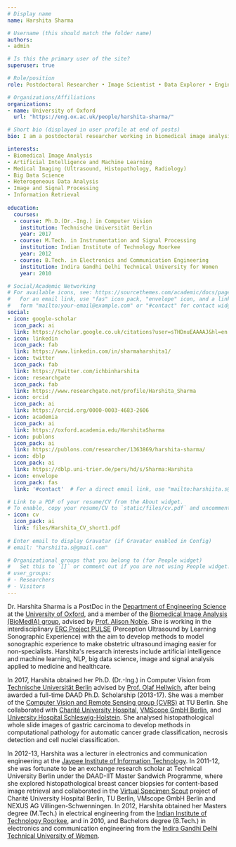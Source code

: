 ```yaml
---
# Display name
name: Harshita Sharma

# Username (this should match the folder name)
authors:
- admin

# Is this the primary user of the site?
superuser: true

# Role/position
role: Postdoctoral Researcher • Image Scientist • Data Explorer • Engineer  

# Organizations/Affiliations
organizations:
- name: University of Oxford
  url: "https://eng.ox.ac.uk/people/harshita-sharma/"

# Short bio (displayed in user profile at end of posts)
bio: I am a postdoctoral researcher working in biomedical image analysis. My research interests include biomedical image analysis, artificial intelligence and machine learning, big data science, image and signal processing applied to medicine and healthcare.

interests:
- Biomedical Image Analysis
- Artificial Intelligence and Machine Learning 
- Medical Imaging (Ultrasound, Histopathology, Radiology)
- Big Data Science
- Heterogeneous Data Analysis
- Image and Signal Processing
- Information Retrieval
  
education:
  courses:
  - course: Ph.D.(Dr.-Ing.) in Computer Vision
    institution: Technische Universität Berlin
    year: 2017
  - course: M.Tech. in Instrumentation and Signal Processing 
    institution: Indian Institute of Technology Roorkee
    year: 2012
  - course: B.Tech. in Electronics and Communication Engineering
    institution: Indira Gandhi Delhi Technical University for Women
    year: 2010

# Social/Academic Networking
# For available icons, see: https://sourcethemes.com/academic/docs/page-builder/#icons
#   For an email link, use "fas" icon pack, "envelope" icon, and a link in the
#   form "mailto:your-email@example.com" or "#contact" for contact widget.
social:
- icon: google-scholar
  icon_pack: ai
  link: https://scholar.google.co.uk/citations?user=sTHDnuEAAAAJ&hl=en
- icon: linkedin
  icon_pack: fab
  link: https://www.linkedin.com/in/sharmaharshita1/
- icon: twitter
  icon_pack: fab
  link: https://twitter.com/ichbinharshita
- icon: researchgate
  icon_pack: fab
  link: https://www.researchgate.net/profile/Harshita_Sharma
- icon: orcid
  icon_pack: ai
  link: https://orcid.org/0000-0003-4683-2606
- icon: academia
  icon_pack: ai
  link: https://oxford.academia.edu/HarshitaSharma
- icon: publons
  icon_pack: ai
  link: https://publons.com/researcher/1363869/harshita-sharma/
- icon: dblp
  icon_pack: ai
  link: https://dblp.uni-trier.de/pers/hd/s/Sharma:Harshita
- icon: envelope
  icon_pack: fas
  link: '#contact'  # For a direct email link, use "mailto:harshiita.s@gmail.com".

# Link to a PDF of your resume/CV from the About widget.
# To enable, copy your resume/CV to `static/files/cv.pdf` and uncomment the lines below.
- icon: cv
  icon_pack: ai
  link: files/Harshita_CV_short1.pdf
  
# Enter email to display Gravatar (if Gravatar enabled in Config)
# email: "harshiita.s@gmail.com"

# Organizational groups that you belong to (for People widget)
#   Set this to `[]` or comment out if you are not using People widget.
# user_groups:
# - Researchers
# - Visitors
---
```

Dr. Harshita Sharma is a PostDoc in the [Department of Engineering Science](https://www.eng.ox.ac.uk/) at the [University of Oxford](http://www.ox.ac.uk/), and a member of the [Biomedical Image Analysis (BioMedIA) group](http://www.ibme.ox.ac.uk/research/biomedia), advised by [Prof. Alison Noble](http://www.ibme.ox.ac.uk/research/biomedia/people/professor-alison-noble). She is working in the interdisciplinary [ERC Project PULSE](https://www.eng.ox.ac.uk/pulse/) (Perception Ultrasound by Learning Sonographic Experience) with the aim to develop methods to model sonographic experience to make obstetric ultrasound imaging easier for non-specialists. Harshita's research interests include artificial intelligence and machine learning, NLP, big data science, image and signal analysis applied to medicine and healthcare.  

In 2017, Harshita obtained her Ph.D. (Dr.-Ing.) in Computer Vision from [Technische Universität Berlin](https://www.tu-berlin.de/menue/home/) advised by [Prof. Olaf Hellwich](https://www.cv.tu-berlin.de/menue/mitarbeiter/olaf_hellwich/), after being awarded a full-time DAAD Ph.D. Scholarship (2013-17). She was a member of the [Computer Vision and Remote Sensing group (CVRS)](https://www.cv.tu-berlin.de/menue/computer_vision_remote_sensing/) at TU Berlin. She collaborated with [Charité University Hospital](https://www.charite.de/en/), [VMScope GmbH Berlin](http://vmscope.com/index.php?id=4), and [University Hospital Schleswig-Holstein](https://www.uksh.de/). She analysed histopathological whole slide images of gastric carcinoma to develop methods in computational pathology for automatic cancer grade classification, necrosis detection and cell nuclei classification.

In 2012-13, Harshita was a lecturer in electronics and communication engineering at the [Jaypee Institute of Information Technology](http://www.jiit.ac.in/). In 2011-12, she was fortunate to be an exchange research scholar at Technical University Berlin under the DAAD-IIT Master Sandwich Programme, where she explored histopathological breast cancer biopsies for content-based image retrieval and collaborated in the [Virtual Specimen Scout](http://www.specimen-scout.de/) project of Charité University Hospital Berlin, TU Berlin, VMscope GmbH Berlin and NEXUS AG Villingen-Schwenningen. In 2012, Harshita obtained her Masters degree (M.Tech.) in electrical engineering from the [Indian Institute of Technology Roorkee](https://www.iitr.ac.in/), and in 2010, and Bachelors degree (B.Tech.) in electronics and communication engineering from the [Indira Gandhi Delhi Technical University of Women](https://www.igdtuw.ac.in/). 
